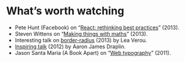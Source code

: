 <!--
tags:
  - worth-watching
  - javascript
  - css
  - ux
  - typography
description: List of favorite talks and performances.
-->

# What’s worth watching

- Pete Hunt (Facebook) on “[React: rethinking best practices](http://2013.jsconf.eu/speakers/pete-hunt-react-rethinking-best-practices.html)” (2013).
- Steven Wittens on “[Making things with maths](http://www.youtube.com/watch?v=Zkx1aKv2z8o)” (2013).
- Interesting talk on [border-radius](https://vimeo.com/channels/cssday/70171266) (2013) by Lea Verou.
- [Inspiring talk](https://vimeo.com/39441590) (2012) by Aaron James Draplin.
- Jason Santa Maria (A Book Apart) on “[Web typography](https://vimeo.com/34178417)” (2011).
<!--: class="post__content-list" -->